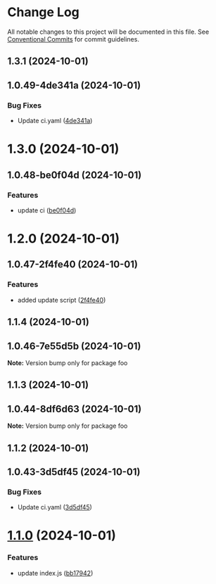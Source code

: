 # Change Log

All notable changes to this project will be documented in this file.
See [Conventional Commits](https://conventionalcommits.org) for commit guidelines.

## 1.3.1 (2024-10-01)



## 1.0.49-4de341a (2024-10-01)


### Bug Fixes

* Update ci.yaml ([4de341a](https://github.com/aaraf-thg/pipeline_playground/commit/4de341a869bef92d9348d8027c6f132f5d58913e))





# 1.3.0 (2024-10-01)



## 1.0.48-be0f04d (2024-10-01)


### Features

* update ci ([be0f04d](https://github.com/aaraf-thg/pipeline_playground/commit/be0f04dbf5a8d176baa1da988dfd72fd433b635f))





# 1.2.0 (2024-10-01)



## 1.0.47-2f4fe40 (2024-10-01)


### Features

* added update script ([2f4fe40](https://github.com/aaraf-thg/pipeline_playground/commit/2f4fe40d5430d615250dfc219899ca5f18eeb037))





## 1.1.4 (2024-10-01)



## 1.0.46-7e55d5b (2024-10-01)

**Note:** Version bump only for package foo





## 1.1.3 (2024-10-01)



## 1.0.44-8df6d63 (2024-10-01)

**Note:** Version bump only for package foo





## 1.1.2 (2024-10-01)



## 1.0.43-3d5df45 (2024-10-01)


### Bug Fixes

* Update ci.yaml ([3d5df45](https://github.com/aaraf-thg/pipeline_playground/commit/3d5df452596410cfc05fb19fd5cd70d56899b6c2))





# [1.1.0](https://github.com/aaraf-thg/pipeline_playground/compare/foo@1.0.4...foo@1.1.0) (2024-10-01)


### Features

* update index.js ([bb17942](https://github.com/aaraf-thg/pipeline_playground/commit/bb179424378275af65d84d5f24ca81b868aa6da8))
